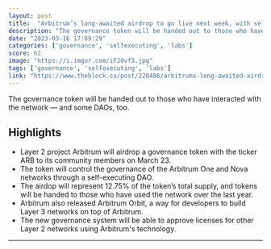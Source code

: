 ```yaml
---
layout: post
title:  "Arbitrum’s long-awaited airdrop to go live next week, with self-executing DAO"
description: "The governance token will be handed out to those who have interacted with the network — and some DAOs, too."
date: "2023-03-16 17:09:29"
categories: ['governance', 'selfexecuting', 'labs']
score: 62
image: "https://i.imgur.com/iFJ0vf5.jpg"
tags: ['governance', 'selfexecuting', 'labs']
link: "https://www.theblock.co/post/220486/arbitrums-long-awaited-airdrop-to-go-live-next-week-with-self-executing-dao"
---
```


The governance token will be handed out to those who have interacted with the network — and some DAOs, too.

## Highlights

- Layer 2 project Arbitrum will airdrop a governance token with the ticker ARB to its community members on March 23.
- The token will control the governance of the Arbitrum One and Nova networks through a self-executing DAO.
- The airdop will represent 12.75% of the token’s total supply, and tokens will be handed to those who have used the network over the last year.
- Arbitrum also released Arbitrum Orbit, a way for developers to build Layer 3 networks on top of Arbitrum.
- The new governance system will be able to approve licenses for other Layer 2 networks using Arbitrum's technology.

---
